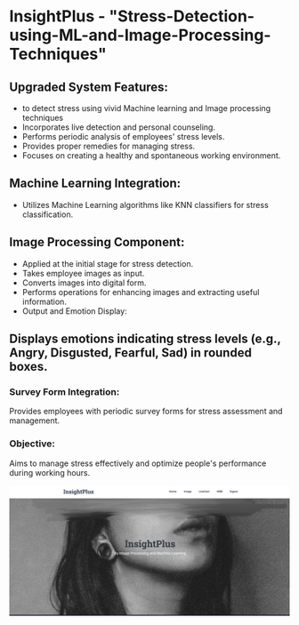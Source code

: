 # InsightPlus - "Stress-Detection-using-ML-and-Image-Processing-Techniques" 

## Upgraded System Features:
* to detect stress using vivid Machine learning and Image processing techniques
* Incorporates live detection and personal counseling.
* Performs periodic analysis of employees' stress levels.
* Provides proper remedies for managing stress.
* Focuses on creating a healthy and spontaneous working environment.

## Machine Learning Integration:
* Utilizes Machine Learning algorithms like KNN classifiers for stress classification.
## Image Processing Component:
* Applied at the initial stage for stress detection.
* Takes employee images as input.
* Converts images into digital form.
* Performs operations for enhancing images and extracting useful information.
* Output and Emotion Display:

## Displays emotions indicating stress levels (e.g., Angry, Disgusted, Fearful, Sad) in rounded boxes.

### Survey Form Integration: 
Provides employees with periodic survey forms for stress assessment and management.
### Objective:
Aims to manage stress effectively and optimize people's performance during working hours.


![Hackathon Image](interface.jpeg)



